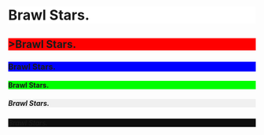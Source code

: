 <h1 style="background-color:#ffffff;">Brawl Stars.</h1>
<h2 style="background-color:#ff0000;">>Brawl Stars.</h2>
<h3 style="background-color:#0000ff;">Brawl Stars.</h3>
<h4 style="background-color:#00ff00;">Brawl Stars.</h4>
<h5 style="background-color:#f0f0f0;">Brawl Stars.</h5>
<h6 style="background-color:#0f0f0f;">Brawl Stars.</h6>
